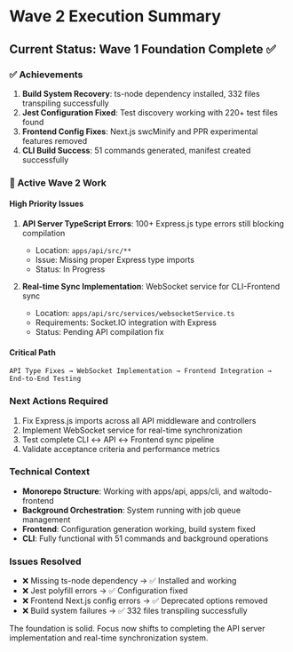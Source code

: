 # Wave 2 Execution Summary

## Current Status: Wave 1 Foundation Complete ✅

### ✅ Achievements
1. **Build System Recovery**: ts-node dependency installed, 332 files transpiling successfully
2. **Jest Configuration Fixed**: Test discovery working with 220+ test files found
3. **Frontend Config Fixes**: Next.js swcMinify and PPR experimental features removed
4. **CLI Build Success**: 51 commands generated, manifest created successfully

### 🔄 Active Wave 2 Work

#### High Priority Issues
1. **API Server TypeScript Errors**: 100+ Express.js type errors still blocking compilation
   - Location: `apps/api/src/**`
   - Issue: Missing proper Express type imports
   - Status: In Progress

2. **Real-time Sync Implementation**: WebSocket service for CLI-Frontend sync
   - Location: `apps/api/src/services/websocketService.ts`
   - Requirements: Socket.IO integration with Express
   - Status: Pending API compilation fix

#### Critical Path
```
API Type Fixes → WebSocket Implementation → Frontend Integration → End-to-End Testing
```

### Next Actions Required
1. Fix Express.js imports across all API middleware and controllers
2. Implement WebSocket service for real-time synchronization
3. Test complete CLI ↔ API ↔ Frontend sync pipeline
4. Validate acceptance criteria and performance metrics

### Technical Context
- **Monorepo Structure**: Working with apps/api, apps/cli, and waltodo-frontend
- **Background Orchestration**: System running with job queue management
- **Frontend**: Configuration generation working, build system fixed
- **CLI**: Fully functional with 51 commands and background operations

### Issues Resolved
- ❌ Missing ts-node dependency → ✅ Installed and working
- ❌ Jest polyfill errors → ✅ Configuration fixed
- ❌ Frontend Next.js config errors → ✅ Deprecated options removed
- ❌ Build system failures → ✅ 332 files transpiling successfully

The foundation is solid. Focus now shifts to completing the API server implementation and real-time synchronization system.